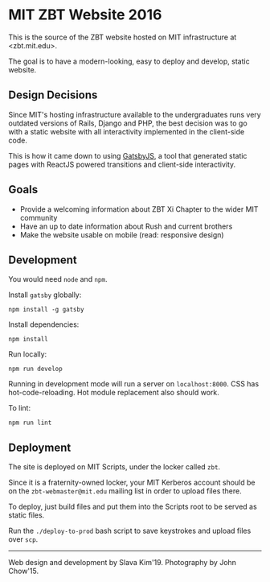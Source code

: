 # MIT ZBT Website 2016

This is the source of the ZBT website hosted on MIT infrastructure at <zbt.mit.edu>.

The goal is to have a modern-looking, easy to deploy and develop, static website.

## Design Decisions

Since MIT's hosting infrastructure available to the undergraduates runs very
outdated versions of Rails, Django and PHP, the best decision was to go with a
static website with all interactivity implemented in the client-side code.

This is how it came down to using [GatsbyJS](https://github.com/gatsbyjs/gatsby),
a tool that generated static pages with ReactJS powered transitions and
client-side interactivity.

## Goals

- Provide a welcoming information about ZBT Xi Chapter to the wider MIT community
- Have an up to date information about Rush and current brothers
- Make the website usable on mobile (read: responsive design)

## Development

You would need `node` and `npm`.

Install `gatsby` globally:

```
npm install -g gatsby
```

Install dependencies:

```
npm install
```

Run locally:

```
npm run develop
```

Running in development mode will run a server on `localhost:8000`. CSS has hot-code-reloading. Hot module replacement also should work.

To lint:

```
npm run lint
```

## Deployment

The site is deployed on MIT Scripts, under the locker called `zbt`.

Since it is a fraternity-owned locker, your MIT Kerberos account should be on
the `zbt-webmaster@mit.edu` mailing list in order to upload files there.

To deploy, just build files and put them into the Scripts root to be served
as static files.

Run the `./deploy-to-prod` bash script to save keystrokes and upload files
over `scp`.

---

Web design and development by Slava Kim'19.
Photography by John Chow'15.
